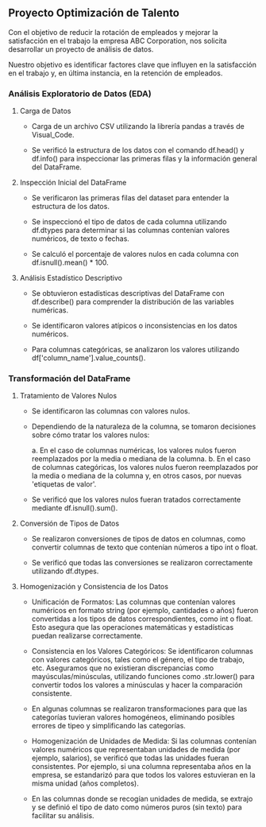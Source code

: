 ## Proyecto Optimización de Talento

Con el objetivo de reducir la rotación de empleados y mejorar la satisfacción en el trabajo la empresa ABC Corporation, nos solicita desarrollar un proyecto de análisis de datos. 

Nuestro objetivo es identificar factores clave que influyen en la satisfacción en el trabajo y, en última instancia, en la retención de empleados.

### Análisis Exploratorio de Datos (EDA) 

1. Carga de Datos

    - Carga de un archivo CSV utilizando la librería pandas a través de Visual_Code.

    - Se verificó la estructura de los datos con el comando df.head() y df.info() para inspeccionar las primeras filas y la información general del DataFrame.

2. Inspección Inicial del DataFrame

    - Se verificaron las primeras filas del dataset para entender la estructura de los datos.

    - Se inspeccionó el tipo de datos de cada columna utilizando df.dtypes para determinar si las columnas contenían valores numéricos, de texto o fechas.
      
    - Se calculó el porcentaje de valores nulos en cada columna con df.isnull().mean() * 100.

3. Análisis Estadístico Descriptivo

    - Se obtuvieron estadísticas descriptivas del DataFrame con df.describe() para comprender la distribución de las variables numéricas.

    - Se identificaron valores atípicos o inconsistencias en los datos numéricos.

    - Para columnas categóricas, se analizaron los valores utilizando df['column_name'].value_counts().


### Transformación del DataFrame 

1. Tratamiento de Valores Nulos

    - Se identificaron las columnas con valores nulos.

    - Dependiendo de la naturaleza de la columna, se tomaron decisiones sobre cómo tratar los valores nulos:

        a. En el caso de columnas numéricas, los valores nulos fueron reemplazados por la media o mediana de la columna.
        b. En el caso de columnas categóricas, los valores nulos fueron reemplazados por la media o mediana de la columna y, en otros casos, por nuevas 'etiquetas de valor'.

    - Se verificó que los valores nulos fueran tratados correctamente mediante df.isnull().sum().

2. Conversión de Tipos de Datos

    - Se realizaron conversiones de tipos de datos en columnas, como convertir columnas de texto que contenían números a tipo int o float.

    - Se verificó que todas las conversiones se realizaron correctamente utilizando df.dtypes.

3. Homogenización y Consistencia de los Datos

   - Unificación de Formatos: Las columnas que contenían valores numéricos en formato string (por ejemplo, cantidades o años) fueron convertidas a los tipos de datos correspondientes, como int o float. Esto asegura que las operaciones              matemáticas y estadísticas puedan realizarse correctamente.

   - Consistencia en los Valores Categóricos: Se identificaron columnas con valores categóricos, tales como el género, el tipo de trabajo, etc. Aseguramos que no existieran discrepancias como mayúsculas/minúsculas, utilizando funciones como        .str.lower() para convertir todos los valores a minúsculas y hacer la comparación consistente.

    - En algunas columnas se realizaron transformaciones para que las categorías tuvieran valores homogéneos, eliminando posibles errores de tipeo y simplificando las categorías.

    - Homogenización de Unidades de Medida: Si las columnas contenían valores numéricos que representaban unidades de medida (por ejemplo, salarios), se verificó que todas las unidades fueran consistentes. Por ejemplo, si una columna                representaba años en la empresa, se estandarizó para que todos los valores estuvieran en la misma unidad (años completos).

    - En las columnas donde se recogían unidades de medida, se extrajo y se definió el tipo de dato como números puros (sin texto) para facilitar su análisis.

